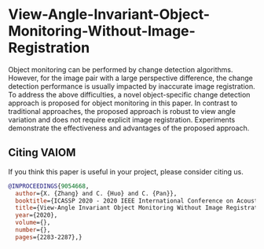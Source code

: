 # View-Angle-Invariant-Object-Monitoring-Without-Image-Registration
Object monitoring can be performed by change detection algorithms. However, for the image pair with a large perspective difference, the change detection performance is usually impacted by inaccurate image registration. To address the above difficulties, a novel object-specific change detection approach is proposed for object monitoring in this paper. In contrast to traditional approaches, the proposed approach is robust to view angle variation and does not require explicit image registration. Experiments demonstrate the effectiveness and advantages of the proposed approach.
## Citing VAIOM

If you think this paper is useful in your project, please consider citing us.

```BibTeX
@INPROCEEDINGS{9054668,
  author={X. {Zhang} and C. {Huo} and C. {Pan}},
  booktitle={ICASSP 2020 - 2020 IEEE International Conference on Acoustics, Speech and Signal Processing (ICASSP)}, 
  title={View-Angle Invariant Object Monitoring Without Image Registration}, 
  year={2020},
  volume={},
  number={},
  pages={2283-2287},}
```
